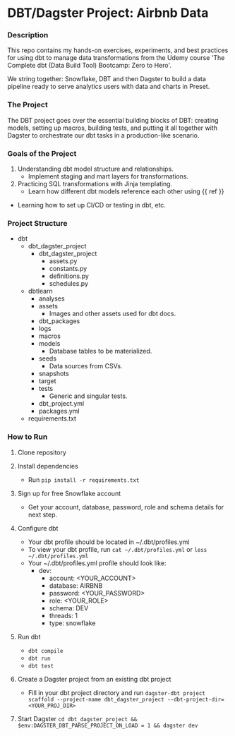 # DBT/Dagster Project: Airbnb Data  

### Description 
This repo contains my hands-on exercises, experiments, and best practices for using dbt to manage data transformations from the Udemy course 'The Complete dbt (Data Build Tool) Bootcamp: Zero to Hero'. 

We string together: Snowflake, DBT and then Dagster to build a data pipeline ready to serve analytics users with data and charts in Preset. 

### The Project 
The DBT project goes over the essential building blocks of DBT: creating models, setting up macros, building tests, and putting it all together with Dagster to orchestrate our dbt tasks in a production-like scenario. 

### Goals of the Project 
1. Understanding dbt model structure and relationships.
    - Implement staging and mart layers for transformations. 
2. Practicing SQL transformations with Jinja templating.
    - Learn how different dbt models reference each other using {{ ref }} 
- Learning how to set up CI/CD or testing in dbt, etc.

### Project Structure 
- dbt
    - dbt_dagster_project 
        - dbt_dagster_project 
            - assets.py 
            - constants.py 
            - definitions.py
            - schedules.py 
    - dbtlearn 
        - analyses
        - assets 
            - Images and other assets used for dbt docs. 
        - dbt_packages 
        - logs
        - macros
        - models 
            - Database tables to be materialized. 
        - seeds
            - Data sources from CSVs. 
        - snapshots
        - target
        - tests 
            - Generic and singular tests.
        - dbt_project.yml
        - packages.yml 
    - requirements.txt 


### How to Run 
1. Clone repository 
2. Install dependencies 
    - Run ```pip install -r requirements.txt``` 
3. Sign up for free Snowflake account 
    - Get your account, database, password, role and schema details for next step. 
4. Configure dbt 
    - Your dbt profile should be located in ~/.dbt/profiles.yml 
    - To view your dbt profile, run ```cat ~/.dbt/profiles.yml``` or ```less ~/.dbt/profiles.yml``` 
    - Your ~/.dbt/profiles.yml profile should look like: 
        - dev:
            - account: <YOUR_ACCOUNT>
            - database: AIRBNB
            - password: <YOUR_PASSWORD>
            - role: <YOUR_ROLE>
            - schema: DEV
            - threads: 1
            - type: snowflake
5. Run dbt 
    - ```dbt compile```
    - ```dbt run``` 
    - ```dbt test``` 

6. Create a Dagster project from an existing dbt project 
    - Fill in your dbt project directory and run ```dagster-dbt project scaffold --project-name dbt_dagster_project --dbt-project-dir=<YOUR_PROJ_DIR>```

7. Start Dagster
```cd dbt_dagster_project && $env:DAGSTER_DBT_PARSE_PROJECT_ON_LOAD = 1 && dagster dev```